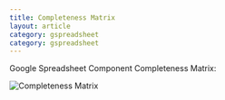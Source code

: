 ```yaml
---
title: Completeness Matrix
layout: article
category: gspreadsheet
category: gspreadsheet
---
```


Google Spreadsheet Component Completeness Matrix:

![Completeness Matrix](https://user-images.githubusercontent.com/8449044/66487235-a2ed8a00-eab4-11e9-9166-c850f7f6d491.png)
